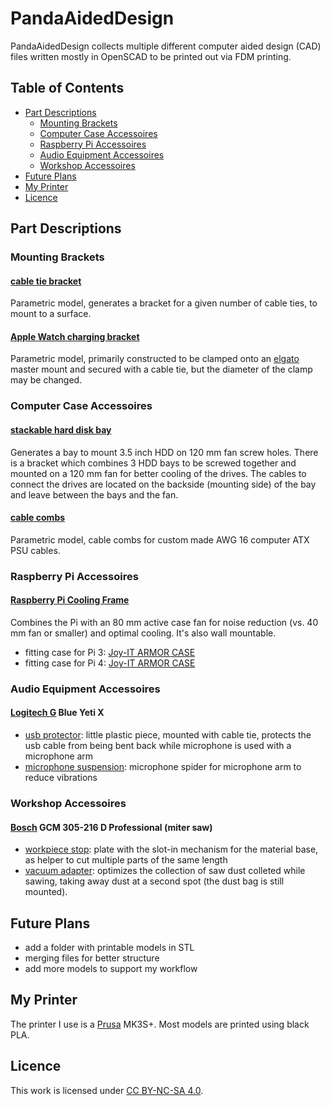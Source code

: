 # PandaAidedDesign
PandaAidedDesign collects multiple different computer aided design (CAD) files written mostly in OpenSCAD to be printed out via FDM printing. 

## Table of Contents

- [Part Descriptions](#part-discriptions)
	- [Mounting Brackets](#mounting-brackets)
	- [Computer Case Accessoires](#computer-case-accessoires)
	- [Raspberry Pi Accessoires](#raspberry-pi-accessoires)
	- [Audio Equipment Accessoires](#audio-equipment-accessoires)
	- [Workshop Accessoires](#workshop-accessoires)
- [Future Plans](#future-plans)
- [My Printer](#my-printer)
- [Licence](#licence)

## Part Descriptions

### Mounting Brackets

#### [cable tie bracket](https://github.com/IndiePandaaaaa/PandaAidedDesign/blob/main/202304CableTieBracket.scad)

Parametric model, generates a bracket for a given number of cable ties, to mount to a surface.

#### [Apple Watch charging bracket](https://github.com/IndiePandaaaaa/PandaAidedDesign/blob/main/202308AppleWatchChargingBracket.scad)

Parametric model, primarily constructed to be clamped onto an [elgato](https://www.elgato.com/) master mount and secured with a cable tie, but the diameter of the clamp may be changed.

### Computer Case Accessoires

#### [stackable hard disk bay](https://github.com/IndiePandaaaaa/PandaAidedDesign/blob/main/202304hddBayStackable.scad)

Generates a bay to mount 3.5 inch HDD on 120 mm fan screw holes. There is a bracket which combines 3 HDD bays to be screwed together and mounted on a 120 mm fan for better cooling of the drives. The cables to connect the drives are located on the backside (mounting side) of the bay and leave between the bays and the fan.

#### [cable combs](https://github.com/IndiePandaaaaa/PandaAidedDesign/blob/main/202312CableCombs.scad)

Parametric model, cable combs for custom made AWG 16 computer ATX PSU cables.

### Raspberry Pi Accessoires

#### [Raspberry Pi Cooling Frame](https://github.com/IndiePandaaaaa/PandaAidedDesign/blob/main/202410PiCoolFrame.scad)

Combines the Pi with an 80 mm active case fan for noise reduction (vs. 40 mm fan or smaller) and optimal cooling. It's also wall mountable.

- fitting case for Pi 3: [Joy-IT ARMOR CASE](https://joy-it.net/de/products/RB-ALUcase+07)
- fitting case for Pi 4: [Joy-IT ARMOR CASE](https://joy-it.net/de/products/RB-AlucaseP4+07)

### Audio Equipment Accessoires

#### [Logitech G](https://www.logitechg.com/) Blue Yeti X

- [usb protector](https://github.com/IndiePandaaaaa/PandaAidedDesign/blob/main/202310YetiXmicroUSBProtector.scad): little plastic piece, mounted with cable tie, protects the usb cable from being bent back while microphone is used with a microphone arm
- [microphone suspension](https://github.com/IndiePandaaaaa/PandaAidedDesign/blob/main/202402MicrophoneSuspension.scad): microphone spider for microphone arm to reduce vibrations

### Workshop Accessoires

#### [Bosch](https://www.bosch-professional.com/) GCM 305-216 D Professional (miter saw)

- [workpiece stop](https://github.com/IndiePandaaaaa/PandaAidedDesign/blob/main/202401BoschPro216-305dAccessories.scad): plate with the slot-in mechanism for the material base, as helper to cut multiple parts of the same length
- [vacuum adapter](https://github.com/IndiePandaaaaa/PandaAidedDesign/blob/main/202401BoschPro216-305dAccessories.scad): optimizes the collection of saw dust colleted while sawing, taking away dust at a second spot (the dust bag is still mounted).

## Future Plans

- add a folder with printable models in STL
- merging files for better structure
- add more models to support my workflow

## My Printer

The printer I use is a [Prusa](https://www.prusa3d.com/de/) MK3S+. Most models are printed using black PLA.

## Licence

This work is licensed under [CC BY-NC-SA 4.0](https://creativecommons.org/licenses/by-nc-sa/4.0/).

